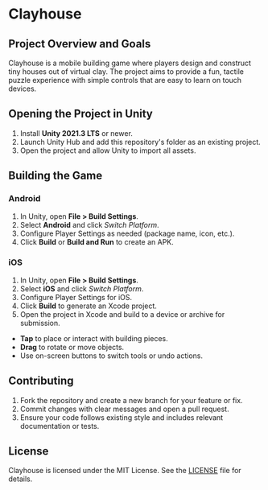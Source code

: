 # Clayhouse

## Project Overview and Goals
Clayhouse is a mobile building game where players design and construct tiny houses out of virtual clay. The project aims to provide a fun, tactile puzzle experience with simple controls that are easy to learn on touch devices.

## Opening the Project in Unity
1. Install **Unity 2021.3 LTS** or newer.
2. Launch Unity Hub and add this repository's folder as an existing project.
3. Open the project and allow Unity to import all assets.

## Building the Game
### Android
1. In Unity, open **File > Build Settings**.
2. Select **Android** and click *Switch Platform*.
3. Configure Player Settings as needed (package name, icon, etc.).
4. Click **Build** or **Build and Run** to create an APK.

### iOS
1. In Unity, open **File > Build Settings**.
2. Select **iOS** and click *Switch Platform*.
3. Configure Player Settings for iOS.
4. Click **Build** to generate an Xcode project.
5. Open the project in Xcode and build to a device or archive for submission.

* **Tap** to place or interact with building pieces.
* **Drag** to rotate or move objects.
* Use on-screen buttons to switch tools or undo actions.

## Contributing
1. Fork the repository and create a new branch for your feature or fix.
2. Commit changes with clear messages and open a pull request.
3. Ensure your code follows existing style and includes relevant documentation or tests.

## License
Clayhouse is licensed under the MIT License. See the [LICENSE](LICENSE) file for details.
